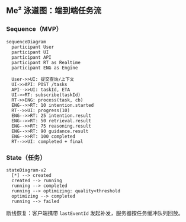## Me² 泳道图：端到端任务流

### Sequence（MVP）
```mermaid
sequenceDiagram
  participant User
  participant UI
  participant API
  participant RT as Realtime
  participant ENG as Engine

  User->>UI: 提交查询/上下文
  UI->>API: POST /tasks
  API-->>UI: taskId, ETA
  UI->>RT: subscribe(taskId)
  RT->>ENG: process(task, cb)
  ENG-->>RT: 10 intention.started
  RT-->>UI: progress(10)
  ENG-->>RT: 25 intention.result
  ENG-->>RT: 50 retrieval.result
  ENG-->>RT: 75 reasoning.result
  ENG-->>RT: 90 guidance.result
  ENG-->>RT: 100 completed
  RT-->>UI: completed + final
```

### State（任务）
```mermaid
stateDiagram-v2
  [*] --> created
  created --> running
  running --> completed
  running --> optimizing: quality<threshold
  optimizing --> completed
  running --> failed
```

断线恢复：客户端携带 `lastEventId` 发起补发，服务器按任务缓冲队列回放。


